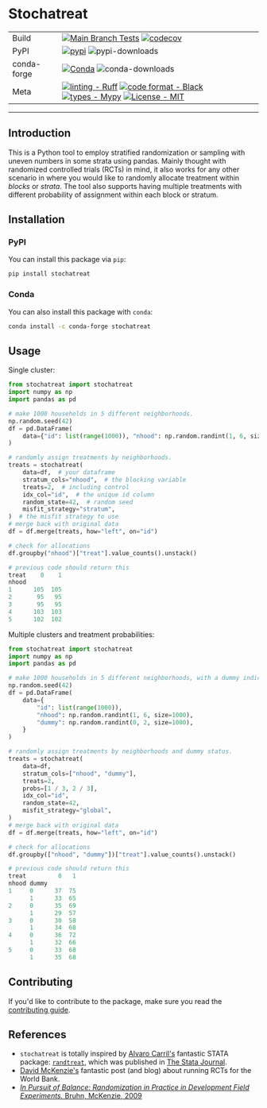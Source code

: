 # Stochatreat

| | |
|---|---|
|Build|[![Main Branch Tests](https://github.com/manmartgarc/stochatreat/actions/workflows/test.yml/badge.svg?branch=main)](https://github.com/manmartgarc/stochatreat/actions/workflows/test.yml) [![codecov](https://codecov.io/gh/manmartgarc/stochatreat/graph/badge.svg?token=llPoW2rWIN)](https://codecov.io/gh/manmartgarc/stochatreat)
|PyPI| [![pypi](https://img.shields.io/pypi/v/stochatreat?logo=pypi)](https://pypi.org/project/stochatreat/) ![pypi-downloads](https://img.shields.io/pypi/dm/stochatreat?logo=pypi)
|conda-forge| [![Conda](https://img.shields.io/conda/v/conda-forge/stochatreat?logo=conda-forge)](https://anaconda.org/conda-forge/stochatreat) ![conda-downloads](https://img.shields.io/conda/dn/conda-forge/stochatreat?logo=conda-forge)
|Meta| [![linting - Ruff](https://img.shields.io/endpoint?url=https://raw.githubusercontent.com/charliermarsh/ruff/main/assets/badge/v2.json)](https://github.com/astral-sh/ruff) [![code format - Black](https://img.shields.io/badge/code%20style-black-000000.svg)](https://github.com/psf/black) [![types - Mypy](https://img.shields.io/badge/types-Mypy-blue.svg)](https://github.com/python/mypy) [![License - MIT](https://img.shields.io/badge/license-MIT-9400d3.svg)](https://spdx.org/licenses/)

---

## Introduction

This is a Python tool to employ stratified randomization or sampling with uneven numbers in some strata using pandas. Mainly thought with randomized controlled trials (RCTs) in mind, it also works for any other scenario in where you would like to randomly allocate treatment within *blocks* or *strata*. The tool also supports having multiple treatments with different probability of assignment within each block or stratum.

## Installation

### PyPI

You can install this package via `pip`:

```bash
pip install stochatreat
```

### Conda

You can also install this package with `conda`:

```bash
conda install -c conda-forge stochatreat
```

## Usage

Single cluster:

```python
from stochatreat import stochatreat
import numpy as np
import pandas as pd

# make 1000 households in 5 different neighborhoods.
np.random.seed(42)
df = pd.DataFrame(
    data={"id": list(range(1000)), "nhood": np.random.randint(1, 6, size=1000)}
)

# randomly assign treatments by neighborhoods.
treats = stochatreat(
    data=df,  # your dataframe
    stratum_cols="nhood",  # the blocking variable
    treats=2,  # including control
    idx_col="id",  # the unique id column
    random_state=42,  # random seed
    misfit_strategy="stratum",
)  # the misfit strategy to use
# merge back with original data
df = df.merge(treats, how="left", on="id")

# check for allocations
df.groupby("nhood")["treat"].value_counts().unstack()

# previous code should return this
treat    0    1
nhood
1      105  105
2       95   95
3       95   95
4      103  103
5      102  102
```

Multiple clusters and treatment probabilities:

```python
from stochatreat import stochatreat
import numpy as np
import pandas as pd

# make 1000 households in 5 different neighborhoods, with a dummy indicator
np.random.seed(42)
df = pd.DataFrame(
    data={
        "id": list(range(1000)),
        "nhood": np.random.randint(1, 6, size=1000),
        "dummy": np.random.randint(0, 2, size=1000),
    }
)

# randomly assign treatments by neighborhoods and dummy status.
treats = stochatreat(
    data=df,
    stratum_cols=["nhood", "dummy"],
    treats=2,
    probs=[1 / 3, 2 / 3],
    idx_col="id",
    random_state=42,
    misfit_strategy="global",
)
# merge back with original data
df = df.merge(treats, how="left", on="id")

# check for allocations
df.groupby(["nhood", "dummy"])["treat"].value_counts().unstack()

# previous code should return this
treat         0   1
nhood dummy
1     0      37  75
      1      33  65
2     0      35  69
      1      29  57
3     0      30  58
      1      34  68
4     0      36  72
      1      32  66
5     0      33  68
      1      35  68
```

## Contributing

If you'd like to contribute to the package, make sure you read the [contributing guide](https://github.com/manmartgarc/stochatreat/blob/main/.github/CONTRIBUTING.md).

## References

- `stochatreat` is totally inspired by [Alvaro Carril's](https://acarril.github.io/) fantastic STATA package: [`randtreat`](https://acarril.github.io/posts/randtreat), which was published in [The Stata Journal](https://www.stata-journal.com/article.html?article=st0490).
- [David McKenzie's](http://blogs.worldbank.org/impactevaluations/tools-of-the-trade-doing-stratified-randomization-with-uneven-numbers-in-some-strata) fantastic post (and blog) about running RCTs for the World Bank.
- [*In Pursuit of Balance: Randomization in Practice in Development Field Experiments.* Bruhn, McKenzie, 2009](https://www.aeaweb.org/articles?id=10.1257/app.1.4.200)
